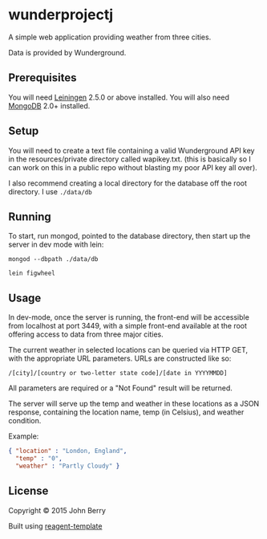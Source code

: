 # wunderprojectj

A simple web application providing weather from three cities.

Data is provided by Wunderground.

## Prerequisites

You will need [Leiningen][] 2.5.0 or above installed. You will also need [MongoDB][] 2.0+ installed.

[leiningen]: https://github.com/technomancy/leiningen
[mongodb]: https://www.mongodb.org/

## Setup

You will need to create a text file containing a valid Wunderground API key in the resources/private directory called wapikey.txt. (this is basically so I can work on this in a public repo without blasting my poor API key all over). 

I also recommend creating a local directory for the database off the root directory. I use `./data/db`

## Running

To start, run mongod, pointed to the database directory, then start up the server in dev mode with lein:

	mongod --dbpath ./data/db

	lein figwheel

## Usage

In dev-mode, once the server is running, the front-end will be accessible from localhost at port 3449, with a simple front-end available at the root offering access to data from three major cities.

The current weather in selected locations can be queried via HTTP GET, with the appropriate URL parameters. URLs are constructed like so:

	/[city]/[country or two-letter state code]/[date in YYYYMMDD]

All parameters are required or a "Not Found" result will be returned.

The server will serve up the temp and weather in these locations as a JSON response, containing the location name, temp (in Celsius), and weather condition. 

Example:
```json
{ "location" : "London, England",
  "temp" : "0",
  "weather" : "Partly Cloudy" }
```

## License

Copyright © 2015 John Berry

Built using [reagent-template](https://github.com/reagent-project/reagent-template)
